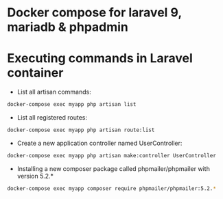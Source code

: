 # Docker compose for laravel 9, mariadb & phpadmin

# Executing commands in Laravel container

- List all artisan commands:

```bash
docker-compose exec myapp php artisan list
```

- List all registered routes:

```bash
docker-compose exec myapp php artisan route:list
```

- Create a new application controller named UserController:

```bash
docker-compose exec myapp php artisan make:controller UserController
```

- Installing a new composer package called phpmailer/phpmailer with version 5.2.\*

```bash
docker-compose exec myapp composer require phpmailer/phpmailer:5.2.*
```
